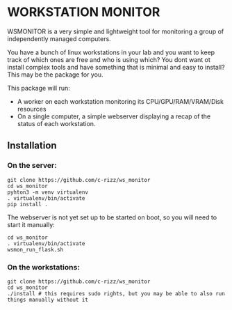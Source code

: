 # WORKSTATION MONITOR

WSMONITOR is a very simple and lightweight tool for monitoring a group of independently managed computers.

You have a bunch of linux workstations in your lab and you want to keep track of which ones are free and who is using which?
You dont want ot install complex tools and have something that is minimal and easy to install?
This may be the package for you.

This package will run:

* A worker on each workstation monitoring its CPU/GPU/RAM/VRAM/Disk resources
* On a single computer, a simple webserver displaying a recap of the status of each workstation.

## Installation

### On the server:

```
git clone https://github.com/c-rizz/ws_monitor
cd ws_monitor
pyhton3 -m venv virtualenv
. virtualenv/bin/activate
pip install .
```

The webserver is not yet set up to be  started on boot, so you will need to start it manually:

```
cd ws_monitor
. virtualenv/bin/activate
wsmon_run_flask.sh
```


### On the workstations:

```
git clone https://github.com/c-rizz/ws_monitor
cd ws_monitor
./install # this requires sudo rights, but you may be able to also run things manually without it
```

